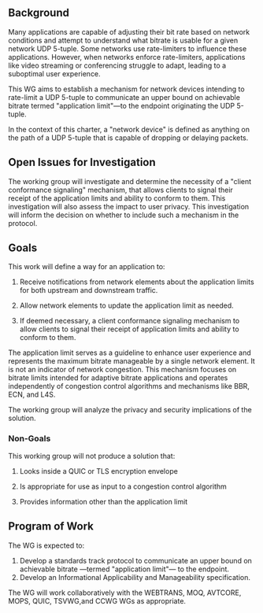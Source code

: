 ## Background

Many applications are capable of adjusting their bit rate based on
network conditions and attempt to understand what bitrate is usable for
a given network UDP 5-tuple. Some networks use rate-limiters to
influence these applications. However, when networks enforce
rate-limiters, applications like video streaming or conferencing
struggle to adapt, leading to a suboptimal user experience.

This WG aims to establish a mechanism for network devices intending to
rate-limit a UDP 5-tuple to communicate an upper bound on achievable
bitrate termed "application limit"—to the endpoint originating the UDP
5-tuple. 

In the context of this charter, a "network device" is defined as anything on 
the path of a UDP 5-tuple that is capable of dropping or delaying packets.

## Open Issues for Investigation

The working group will investigate and determine the necessity of a "client
conformance signaling" mechanism, that allows clients to signal their receipt
of the application limits and ability to conform to them. This investigation
will also assess the impact to user privacy. This investigation will inform
the decision on whether to include such a mechanism in the protocol.


## Goals

This work will define a way for an application to:

1. Receive notifications from network elements about the application
limits for both upstream and downstream traffic.

2. Allow network elements to update the application limit as needed.

3. If deemed necessary, a client conformance signaling mechanism to allow clients
to signal their receipt of application limits and ability to conform to them.

The application limit serves as a guideline to enhance user experience
and represents the maximum bitrate manageable by a single network
element. It is not an indicator of network congestion. This mechanism
focuses on bitrate limits intended for adaptive bitrate applications and
operates independently of congestion control algorithms and mechanisms
like BBR, ECN, and L4S.

The working group will analyze the privacy and security implications of
the solution.

### Non-Goals

This working group will not produce a solution that: 

1. Looks inside a QUIC or TLS encryption envelope

2. Is appropriate for use as input to a congestion control algorithm

3. Provides information other than the application limit 


## Program of Work

The WG is expected to:

1. Develop a standards track protocol to communicate an upper bound on
achievable bitrate —termed "application limit"— to the endpoint.
2. Develop an Informational Applicability and Manageability specification.

The WG will work collaboratively with the WEBTRANS, MOQ, AVTCORE, MOPS,
QUIC, TSVWG,and CCWG WGs as appropriate.

